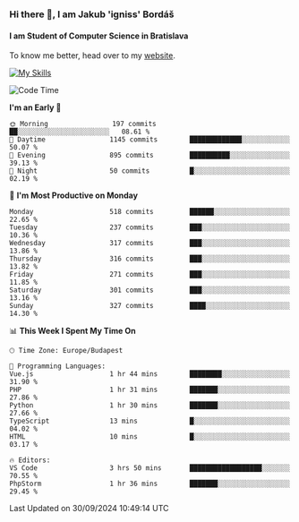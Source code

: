 ### Hi there 👋, I am Jakub 'igniss' Bordáš

#### I am Student of Computer Science in Bratislava
To know me better, head over to my [website](https://bordas.sk).

[![My Skills](https://skillicons.dev/icons?i=js,html,css,figma,svelte,java,kotlin,python,postgresql,typescript,nest,nodejs)](https://bordas.sk)


<!--START_SECTION:waka-->
![Code Time](http://img.shields.io/badge/Code%20Time-1%2C531%20hrs%2059%20mins-blue)

**I'm an Early 🐤** 

```text
🌞 Morning                197 commits         ██░░░░░░░░░░░░░░░░░░░░░░░   08.61 % 
🌆 Daytime                1145 commits        █████████████░░░░░░░░░░░░   50.07 % 
🌃 Evening                895 commits         ██████████░░░░░░░░░░░░░░░   39.13 % 
🌙 Night                  50 commits          █░░░░░░░░░░░░░░░░░░░░░░░░   02.19 % 
```
📅 **I'm Most Productive on Monday** 

```text
Monday                   518 commits         ██████░░░░░░░░░░░░░░░░░░░   22.65 % 
Tuesday                  237 commits         ███░░░░░░░░░░░░░░░░░░░░░░   10.36 % 
Wednesday                317 commits         ███░░░░░░░░░░░░░░░░░░░░░░   13.86 % 
Thursday                 316 commits         ███░░░░░░░░░░░░░░░░░░░░░░   13.82 % 
Friday                   271 commits         ███░░░░░░░░░░░░░░░░░░░░░░   11.85 % 
Saturday                 301 commits         ███░░░░░░░░░░░░░░░░░░░░░░   13.16 % 
Sunday                   327 commits         ████░░░░░░░░░░░░░░░░░░░░░   14.30 % 
```


📊 **This Week I Spent My Time On** 

```text
🕑︎ Time Zone: Europe/Budapest

💬 Programming Languages: 
Vue.js                   1 hr 44 mins        ████████░░░░░░░░░░░░░░░░░   31.90 % 
PHP                      1 hr 31 mins        ███████░░░░░░░░░░░░░░░░░░   27.86 % 
Python                   1 hr 30 mins        ███████░░░░░░░░░░░░░░░░░░   27.66 % 
TypeScript               13 mins             █░░░░░░░░░░░░░░░░░░░░░░░░   04.02 % 
HTML                     10 mins             █░░░░░░░░░░░░░░░░░░░░░░░░   03.17 % 

🔥 Editors: 
VS Code                  3 hrs 50 mins       ██████████████████░░░░░░░   70.55 % 
PhpStorm                 1 hr 36 mins        ███████░░░░░░░░░░░░░░░░░░   29.45 % 
```


 Last Updated on 30/09/2024 10:49:14 UTC
<!--END_SECTION:waka-->
